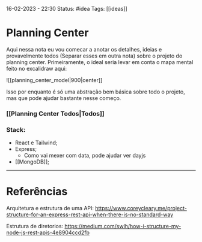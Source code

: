 16-02-2023 - 22:30
Status: #idea
Tags: [[ideas]]

# Planning Center

Aqui nessa nota eu vou comecar a anotar os detalhes, ideias e provavelmente todos (Separar esses em outra nota) sobre o projeto do planning center. Primeiramente, o ideal seria levar em conta o mapa mental feito no excalidraw aqui:

![[planning_center_model|900|center]]

Isso por enquanto é só uma abstração bem básica sobre todo o projeto, mas que pode ajudar bastante nesse começo.

### [[Planning Center Todos|Todos]]

### Stack:
- React e Tailwind;
- Express;
	- Como vai mexer com data, pode ajudar ver dayjs 
- [[MongoDB]];

---
# Referências

Arquitetura e estrutura de uma API:
https://www.coreycleary.me/project-structure-for-an-express-rest-api-when-there-is-no-standard-way

Estrutura de diretorios:
https://medium.com/swlh/how-i-structure-my-node-js-rest-apis-4e8904ccd2fb